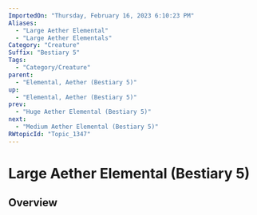 ```yaml
---
ImportedOn: "Thursday, February 16, 2023 6:10:23 PM"
Aliases:
  - "Large Aether Elemental"
  - "Large Aether Elementals"
Category: "Creature"
Suffix: "Bestiary 5"
Tags:
  - "Category/Creature"
parent:
  - "Elemental, Aether (Bestiary 5)"
up:
  - "Elemental, Aether (Bestiary 5)"
prev:
  - "Huge Aether Elemental (Bestiary 5)"
next:
  - "Medium Aether Elemental (Bestiary 5)"
RWtopicId: "Topic_1347"
---
```

# Large Aether Elemental (Bestiary 5)
## Overview

